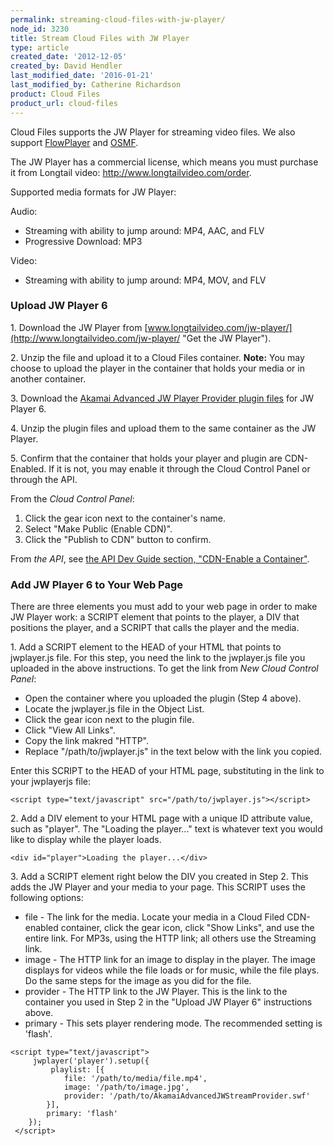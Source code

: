 ```yaml
---
permalink: streaming-cloud-files-with-jw-player/
node_id: 3230
title: Stream Cloud Files with JW Player
type: article
created_date: '2012-12-05'
created_by: David Hendler
last_modified_date: '2016-01-21'
last_modified_by: Catherine Richardson
product: Cloud Files
product_url: cloud-files
---
```


Cloud Files supports the JW Player for streaming video files. We also support
[FlowPlayer](/how-to/cloud-files-streaming-with-flowplayer-plugins)
and [OSMF](/how-to/cloud-files-streaming-with-osmf-plugins).

The JW Player has a commercial license, which means you must purchase it
from Longtail video: <http://www.longtailvideo.com/order>.

Supported media formats for JW Player:

Audio:

-   Streaming with ability to jump around: MP4, AAC, and FLV
-   Progressive Download: MP3

Video:

-   Streaming with ability to jump around: MP4, MOV, and FLV



### Upload JW Player 6

1\. Download the JW Player from
[www.longtailvideo.com/jw-player/](http://www.longtailvideo.com/jw-player/ "Get the JW Player").

2\. Unzip the file and upload it to a Cloud Files container.
**Note:** You may choose to upload the player in the container that
holds your media or in another container.

3\. Download the [Akamai Advanced JW Player Provider plugin
files](http://mediapm.edgesuite.net/jw/) for JW Player 6.

4\. Unzip the plugin files and upload them to the same container as the
JW Player.

5\. Confirm that the container that holds your player and plugin are
CDN-Enabled. If it is not, you may enable it through the Cloud Control
Panel or through the API.

From the *Cloud Control Panel*:

1.  Click the gear icon next to the container's name.
2.  Select "Make Public (Enable CDN)".
3.  Click the "Publish to CDN" button to confirm.

From *the API*, see [the API Dev Guide section, "CDN-Enable a
Container"](https://developer.rackspace.com/docs/cloud-files/v1/developer-guide/#cdn-enabling-the-container-and-setting-a-ttl).



### Add JW Player 6 to Your Web Page

There are three elements you must add to your web page in order to make
JW Player work: a SCRIPT element that points to the player, a DIV that
positions the player, and a SCRIPT that calls the player and the media.

1\. Add a SCRIPT element to the HEAD of your HTML that points to
jwplayer.js file.
For this step, you need the link to the jwplayer.js file you uploaded in
the above instructions. To get the link from *New Cloud Control Panel*:

-   Open the container where you uploaded the plugin (Step 4 above).
-   Locate the jwplayer.js file in the Object List.
-   Click the gear icon next to the plugin file.
-   Click "View All Links".
-   Copy the link makred "HTTP".
-   Replace "/path/to/jwplayer.js" in the text below with the link
     you copied.

 Enter this SCRIPT to the HEAD of your HTML page, substituting in the
link to your jwplayerjs file:

``` {.MsoNormal}
<script type="text/javascript" src="/path/to/jwplayer.js"></script>
```

2\. Add a DIV element to your HTML page with a unique ID attribute value,
such as "player". The "Loading the player..." text is whatever text you
would like to display while the player loads.

    <div id="player">Loading the player...</div>

3\. Add a SCRIPT element right below the DIV you created in Step 2. This
adds the JW Player and your media to your page.
This SCRIPT uses the following options:

-   file - The link for the media. Locate your media in a Cloud Filed
    CDN-enabled container, click the gear icon, click "Show Links", and
    use the entire link. For MP3s, using the HTTP link; all others use
    the Streaming link.
-   image - The HTTP link for an image to display in the player. The
    image displays for videos while the file loads or for music, while
    the file plays. Do the same steps for the image as you did for
    the file.
-   provider - The HTTP link to the JW Player. This is the link to the
    container you used in Step 2 in the "Upload JW Player 6"
    instructions above.
-   primary - This sets player rendering mode. The recommended setting
    is 'flash'.

<!-- -->

    <script type="text/javascript">
         jwplayer('player').setup({
             playlist: [{
                file: '/path/to/media/file.mp4',
                image: '/path/to/image.jpg',
                provider: '/path/to/AkamaiAdvancedJWStreamProvider.swf'
            }],
            primary: 'flash'
        });
     </script>
